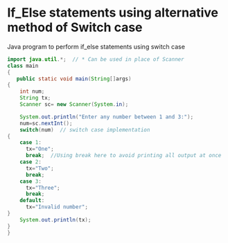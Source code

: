 # If_Else statements using alternative method of Switch case
Java program to perform if_else statements using switch case
```java
import java.util.*;  // * Can be used in place of Scanner
class main
{
   public static void main(String[]args)
{
    int num;
    String tx;
    Scanner sc= new Scanner(System.in);

    System.out.println("Enter any number between 1 and 3:");
    num=sc.nextInt();
    switch(num)  // switch case implementation
{
    case 1:
      tx="One";
      break;  //Using break here to avoid printing all output at once
    case 2:
      tx="Two";
      break;
    case 3:
      tx="Three";
      break;
    default:
      tx="Invalid number";
}
    System.out.println(tx);
}
}

   

